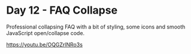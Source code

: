 # Day 12 - FAQ Collapse

Professional collapsing FAQ with a bit of styling, some icons and smooth JavaScript open/collapse code.

https://youtu.be/OQGZrlNRo3s
